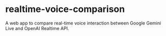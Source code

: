 # realtime-voice-comparison
A web app to compare real-time voice interaction between Google Gemini Live and OpenAI Realtime API.
